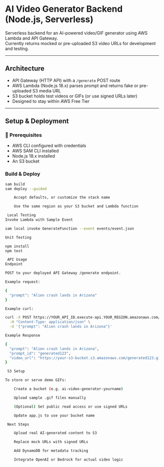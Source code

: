# AI Video Generator Backend (Node.js, Serverless)

Serverless backend for an AI-powered video/GIF generator using AWS Lambda and API Gateway.  
Currently returns mocked or pre-uploaded S3 video URLs for development and testing.

---

##  Architecture

- API Gateway (HTTP API) with a `/generate` POST route  
- AWS Lambda (Node.js 18.x) parses prompt and returns fake or pre-uploaded S3 media URL  
- S3 bucket holds test videos or GIFs (or use signed URLs later)  
- Designed to stay within AWS Free Tier  

---

##  Setup & Deployment

### 🔧 Prerequisites

- AWS CLI configured with credentials  
- AWS SAM CLI installed  
- Node.js 18.x installed  
- An S3 bucket 

###  Build & Deploy

```bash
sam build
sam deploy --guided

    Accept defaults, or customize the stack name

    Use the same region as your S3 bucket and Lambda function

 Local Testing
Invoke Lambda with Sample Event

sam local invoke GenerateFunction --event events/event.json

Unit Testing

npm install
npm test

 API Usage
Endpoint

POST to your deployed API Gateway /generate endpoint.

Example request:

{
  "prompt": "Alien crash lands in Arizona"
}

Example curl:

curl -X POST https://YOUR_API_ID.execute-api.YOUR_REGION.amazonaws.com/generate \
  -H "Content-Type: application/json" \
  -d '{"prompt": "Alien crash lands in Arizona"}'

Example Response

{
  "prompt": "Alien crash lands in Arizona",
  "prompt_id": "generated123",
  "video_url": "https://your-s3-bucket.s3.amazonaws.com/generated123.gif"
}

 S3 Setup

To store or serve demo GIFs:

    Create a bucket (e.g. ai-video-generator-yourname)

    Upload sample .gif files manually

    (Optional) Set public read access or use signed URLs

    Update app.js to use your bucket name

 Next Steps

    Upload real AI-generated content to S3

    Replace mock URLs with signed URLs

    Add DynamoDB for metadata tracking

    Integrate OpenAI or Bedrock for actual video logic
